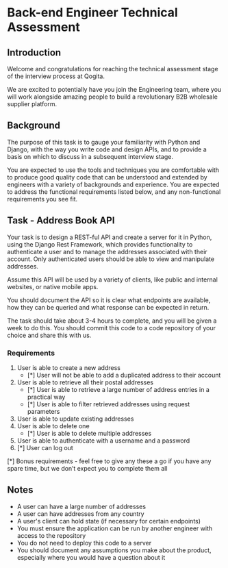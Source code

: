 # Back-end Engineer Technical Assessment

## Introduction

Welcome and congratulations for reaching the technical assessment stage of the interview process at Qogita.

We are excited to potentially have you join the Engineering team, where you will work alongside amazing people to build a revolutionary B2B wholesale supplier platform.

## Background

The purpose of this task is to gauge your familiarity with Python and Django, with the way you write code and design APIs, and to provide a basis on which to discuss in a subsequent interview stage.

You are expected to use the tools and techniques you are comfortable with to produce good quality code that can be understood and extended by engineers with a variety of backgrounds and experience. You are expected to address the functional requirements listed below, and any non-functional requirements you see fit.

## Task - Address Book API

Your task is to design a REST-ful API and create a server for it in Python, using the Django Rest Framework, which provides functionality to authenticate a user and to manage the addresses associated with their account. Only authenticated users should be able to view and manipulate addresses.

Assume this API will be used by a variety of clients, like public and internal websites, or native mobile apps.

You should document the API so it is clear what endpoints are available, how they can be queried and what response can be expected in return.

The task should take about 3-4 hours to complete, and you will be given a week to do this. You should commit this code to a code repository of your choice and share this with us.

### Requirements
1. User is able to create a new address
    - [*] User will not be able to add a duplicated address to their account
2. User is able to retrieve all their postal addresses
    - [*] User is able to retrieve a large number of address entries in a practical way
    - [*] User is able to filter retrieved addresses using request parameters
3. User is able to update existing addresses
4. User is able to delete one
    - [*] User is able to delete multiple addresses
5. User is able to authenticate with a username and a password
6. [*] User can log out

[*] Bonus requirements - feel free to give any these a go if you have any spare time, but we don’t expect you to complete them all

## Notes
- A user can have a large number of addresses
- A user can have addresses from any country
- A user's client can hold state (if necessary for certain endpoints)
- You must ensure the application can be run by another engineer with access to the repository
- You do not need to deploy this code to a server
- You should document any assumptions you make about the product, especially where you would have a question about it
